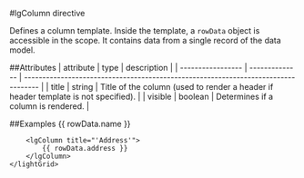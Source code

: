 #lgColumn directive

Defines a column template.
Inside the template, a `rowData` object is accessible in the scope. It contains data from a single record of the data model.

##Attributes
| attribute         | type           | description                                                                        |
| ----------------- | -------------- | ---------------------------------------------------------------------------------- |
| title             | string         | Title of the column (used to render a header if header template is not specified). |
| visible           | boolean        | Determines if a column is rendered.                                                |

##Examples
    <lightGrid model="myModel" id="myGrid">
        <lgColumn title="'Name'">
            {{ rowData.name }}
        </lgColumn>

        <lgColumn title="'Address'">
            {{ rowData.address }}
        </lgColumn>
    </lightGrid>
